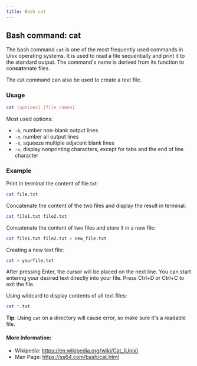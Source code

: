 ```yaml
---
title: Bash cat
---
```


## Bash command: cat
The bash command `cat` is one of the most frequently used commands in Unix operating systems. It is used to read a file sequentially and print it to the standard output.
The command's name is derived from its function to con**cat**enate files.

The cat command can also be used to create a text file.

### Usage
```bash
cat [options] [file_names]
```

Most used options:
* `-b`, number non-blank output lines
* `-n`, number all output lines
* `-s`, squeeze multiple adjacent blank lines
* `-v`, display nonprinting characters, except for tabs and the end of line character

### Example
Print in terminal the content of file.txt:
```bash
cat file.txt
```

Concatenate the content of the two files and display the result in terminal:
```bash
cat file1.txt file2.txt
```

Concatenate the content of two files and store it in a new file:
```bash
cat file1.txt file2.txt > new_file.txt
```

Creating a new text file:
```bash
cat > yourfile.txt
```
After pressing Enter, the cursor will be placed on the next line. You can start entering your desired text directly into your file. Press Ctrl+D or Ctrl+C to exit the file.

Using wildcard to display contents of all text files:
```bash
cat *.txt
```

**Tip**: Using `cat` on a directory will cause error, so make sure it's a readable file.

#### More Information:
* Wikipedia: https://en.wikipedia.org/wiki/Cat_(Unix)
* Man Page: https://ss64.com/bash/cat.html
